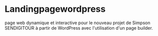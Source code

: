 # Landingpagewordpress
page web dynamique et interactive pour le nouveau projet de Simpson SENDIGITOUR à partir  de WordPress  avec l'utilisation d'un page builder.
